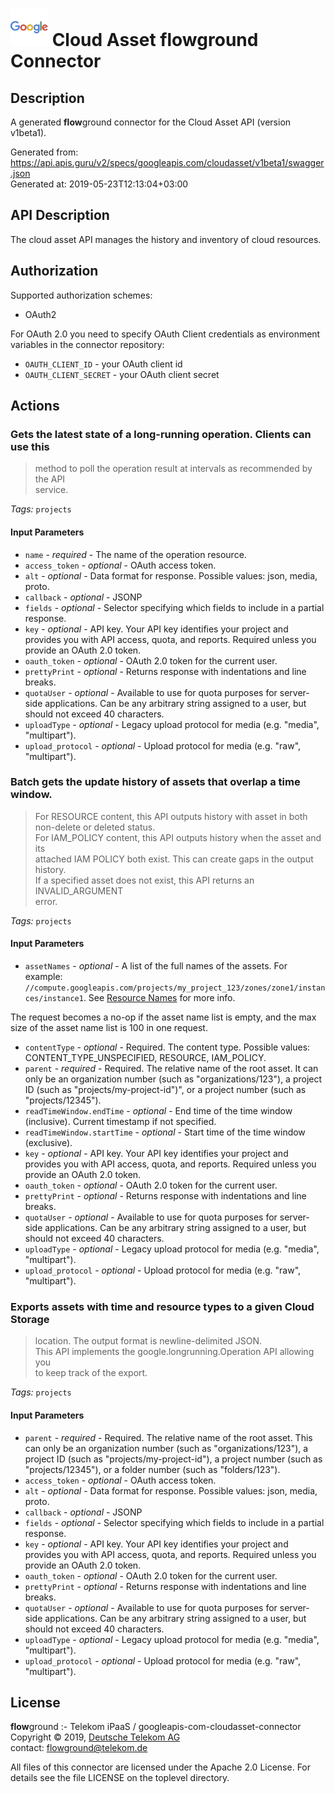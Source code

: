 # ![LOGO](logo.png) Cloud Asset **flow**ground Connector

## Description

A generated **flow**ground connector for the Cloud Asset API (version v1beta1).

Generated from: https://api.apis.guru/v2/specs/googleapis.com/cloudasset/v1beta1/swagger.json<br/>
Generated at: 2019-05-23T12:13:04+03:00

## API Description

The cloud asset API manages the history and inventory of cloud resources.

## Authorization

Supported authorization schemes:
- OAuth2

For OAuth 2.0 you need to specify OAuth Client credentials as environment variables in the connector repository:
* `OAUTH_CLIENT_ID` - your OAuth client id
* `OAUTH_CLIENT_SECRET` - your OAuth client secret

## Actions

### Gets the latest state of a long-running operation.  Clients can use this<br/>
> method to poll the operation result at intervals as recommended by the API<br/>
> service.

*Tags:* `projects`

#### Input Parameters
* `name` - _required_ - The name of the operation resource.
* `access_token` - _optional_ - OAuth access token.
* `alt` - _optional_ - Data format for response.
    Possible values: json, media, proto.
* `callback` - _optional_ - JSONP
* `fields` - _optional_ - Selector specifying which fields to include in a partial response.
* `key` - _optional_ - API key. Your API key identifies your project and provides you with API access, quota, and reports. Required unless you provide an OAuth 2.0 token.
* `oauth_token` - _optional_ - OAuth 2.0 token for the current user.
* `prettyPrint` - _optional_ - Returns response with indentations and line breaks.
* `quotaUser` - _optional_ - Available to use for quota purposes for server-side applications. Can be any arbitrary string assigned to a user, but should not exceed 40 characters.
* `uploadType` - _optional_ - Legacy upload protocol for media (e.g. "media", "multipart").
* `upload_protocol` - _optional_ - Upload protocol for media (e.g. "raw", "multipart").

### Batch gets the update history of assets that overlap a time window.<br/>
> For RESOURCE content, this API outputs history with asset in both<br/>
> non-delete or deleted status.<br/>
> For IAM_POLICY content, this API outputs history when the asset and its<br/>
> attached IAM POLICY both exist. This can create gaps in the output history.<br/>
> If a specified asset does not exist, this API returns an INVALID_ARGUMENT<br/>
> error.

*Tags:* `projects`

#### Input Parameters
* `assetNames` - _optional_ - A list of the full names of the assets. For example:
`//compute.googleapis.com/projects/my_project_123/zones/zone1/instances/instance1`.
See [Resource
Names](https://cloud.google.com/apis/design/resource_names#full_resource_name)
for more info.

The request becomes a no-op if the asset name list is empty, and the max
size of the asset name list is 100 in one request.
* `contentType` - _optional_ - Required. The content type.
    Possible values: CONTENT_TYPE_UNSPECIFIED, RESOURCE, IAM_POLICY.
* `parent` - _required_ - Required. The relative name of the root asset. It can only be an
organization number (such as "organizations/123"), a project ID (such as
"projects/my-project-id")", or a project number (such as "projects/12345").
* `readTimeWindow.endTime` - _optional_ - End time of the time window (inclusive).
Current timestamp if not specified.
* `readTimeWindow.startTime` - _optional_ - Start time of the time window (exclusive).
* `key` - _optional_ - API key. Your API key identifies your project and provides you with API access, quota, and reports. Required unless you provide an OAuth 2.0 token.
* `oauth_token` - _optional_ - OAuth 2.0 token for the current user.
* `prettyPrint` - _optional_ - Returns response with indentations and line breaks.
* `quotaUser` - _optional_ - Available to use for quota purposes for server-side applications. Can be any arbitrary string assigned to a user, but should not exceed 40 characters.
* `uploadType` - _optional_ - Legacy upload protocol for media (e.g. "media", "multipart").
* `upload_protocol` - _optional_ - Upload protocol for media (e.g. "raw", "multipart").

### Exports assets with time and resource types to a given Cloud Storage<br/>
> location. The output format is newline-delimited JSON.<br/>
> This API implements the google.longrunning.Operation API allowing you<br/>
> to keep track of the export.

*Tags:* `projects`

#### Input Parameters
* `parent` - _required_ - Required. The relative name of the root asset. This can only be an
organization number (such as "organizations/123"), a project ID (such as
"projects/my-project-id"), a project number (such as "projects/12345"), or
a folder number (such as "folders/123").
* `access_token` - _optional_ - OAuth access token.
* `alt` - _optional_ - Data format for response.
    Possible values: json, media, proto.
* `callback` - _optional_ - JSONP
* `fields` - _optional_ - Selector specifying which fields to include in a partial response.
* `key` - _optional_ - API key. Your API key identifies your project and provides you with API access, quota, and reports. Required unless you provide an OAuth 2.0 token.
* `oauth_token` - _optional_ - OAuth 2.0 token for the current user.
* `prettyPrint` - _optional_ - Returns response with indentations and line breaks.
* `quotaUser` - _optional_ - Available to use for quota purposes for server-side applications. Can be any arbitrary string assigned to a user, but should not exceed 40 characters.
* `uploadType` - _optional_ - Legacy upload protocol for media (e.g. "media", "multipart").
* `upload_protocol` - _optional_ - Upload protocol for media (e.g. "raw", "multipart").

## License

**flow**ground :- Telekom iPaaS / googleapis-com-cloudasset-connector<br/>
Copyright © 2019, [Deutsche Telekom AG](https://www.telekom.de)<br/>
contact: flowground@telekom.de

All files of this connector are licensed under the Apache 2.0 License. For details
see the file LICENSE on the toplevel directory.
